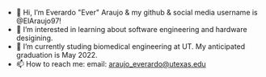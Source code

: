 - 👋 Hi, I’m Everardo "Ever" Araujo & my github & social media username is @ElAraujo97!
- 👀 I’m interested in learning about software engineering and hardware desigining.
- 🌱 I’m currently studing biomedical engineering at UT. My anticipated graduation is May 2022. 
- 📫 How to reach me:
  email: araujo_everardo@utexas.edu

<!---
ElAraujo97/ElAraujo97 is a ✨ special ✨ repository because its `README.md` (this file) appears on your GitHub profile.
You can click the Preview link to take a look at your changes.
--->
